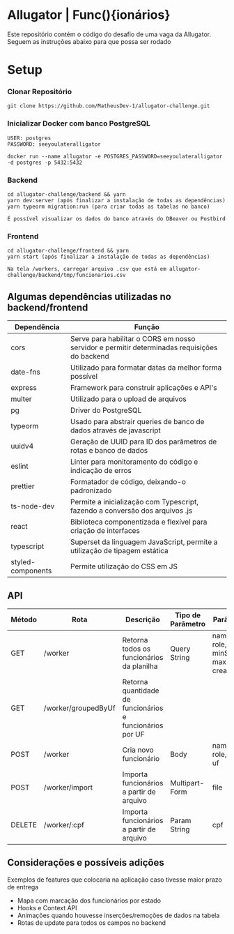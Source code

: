 # Allugator | Func(){ionários}

Este repositório contém o código do desafio de uma vaga da Allugator. Seguem as instruções abaixo para que possa ser rodado

# Setup

### Clonar Repositório
    git clone https://github.com/MatheusDev-1/allugator-challenge.git

### Inicializar Docker com banco PostgreSQL
    USER: postgres
    PASSWORD: seeyoulateralligator
    
    docker run --name allugator -e POSTGRES_PASSWORD=seeyoulateralligator -d postgres -p 5432:5432

### Backend
    cd allugator-challenge/backend && yarn
    yarn dev:server (após finalizar a instalação de todas as dependências)
	yarn typeorm migration:run (para criar todas as tabelas no banco)
	
	É possível visualizar os dados do banco através do DBeaver ou Postbird

### Frontend
    cd allugator-challenge/frontend && yarn
    yarn start (após finalizar a instalação de todas as dependências)
    
    Na tela /workers, carregar arquivo .csv que está em allugator-challenge/backend/tmp/funcionarios.csv

## Algumas dependências utilizadas no backend/frontend

| Dependência | Função |
| ------ | ------ |
| cors    | Serve para habilitar o CORS em nosso servidor e permitir determinadas requisições do backend  |
| date-fns    | Utilizado para formatar datas da melhor forma possível  |
| express    | Framework para construir aplicações e API's  |
| multer    | Utilizado para o upload de arquivos  |
| pg    | Driver do PostgreSQL  |
| typeorm    | Usado para abstrair queries de banco de dados através de javascript  |
| uuidv4    | Geração de UUID para ID dos parâmetros de rotas e banco de dados  |
| eslint    | Linter para monitoramento do código e indicação de erros  |
| prettier    | Formatador de código, deixando-o padronizado  |
| ts-node-dev    | Permite a inicialização com Typescript, fazendo a conversão dos arquivos .js  |
| react    | Biblioteca componentizada e flexível para criação de interfaces  |
| typescript    | Superset da linguagem JavaScript, permite a utilização de tipagem estática  |
| styled-components    | Permite utilização do CSS em JS  |


## API

| Método | Rota | Descrição | Tipo de Parâmetro | Parâmetros |
|-------| ------ | ---- | ------ | ---- | 
|GET| /worker       |  Retorna todos os funcionários da planilha    | Query String | name, cpf, role, status, minSalary, maxSalary, createdDate |
|GET| /worker/groupedByUf       |  Retorna quantidade de funcionários e funcionários por UF  |       |   |
|POST| /worker       |   Cria novo funcionário   |   Body    |   name, cpf, role, salary, uf   |
|POST| /worker/import       |   Importa funcionários a partir de arquivo   |   Multipart-Form    |  file   |
|DELETE| /worker/:cpf       |   Importa funcionários a partir de arquivo   |   Param String   |  cpf   |

## Considerações e possíveis adições
Exemplos de features que colocaria na aplicação caso tivesse maior prazo de entrega

- Mapa com marcação dos funcionários por estado 
- Hooks e Context API
- Animações quando houvesse inserções/remoções de dados na tabela
- Rotas de update para todos os campos no backend

